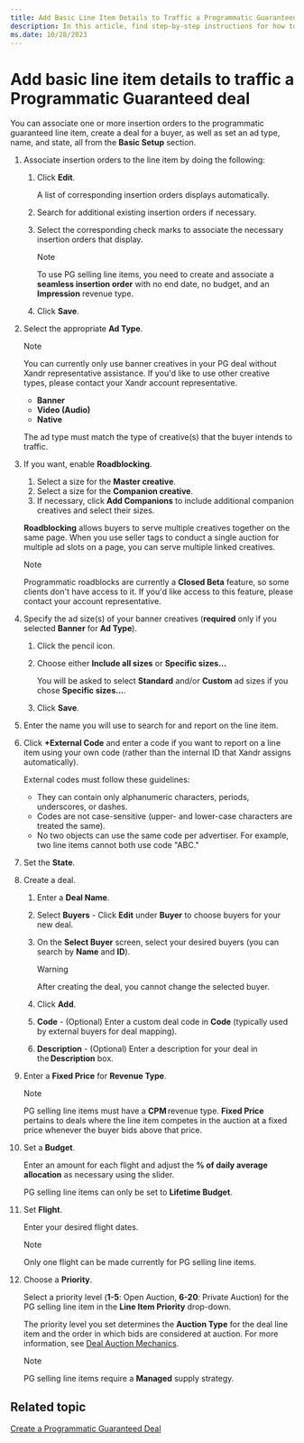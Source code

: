 ```yaml
---
title: Add Basic Line Item Details to Traffic a Programmatic Guaranteed Deal
description: In this article, find step-by-step instructions for how to add basic line item details to a Programmatic Guaranteed deal
ms.date: 10/28/2023
---
```


# Add basic line item details to traffic a Programmatic Guaranteed deal

You can associate one or more insertion orders to the programmatic guaranteed line item, create a deal for a buyer, as well as set an ad type, name, and state, all from the **Basic Setup** section.

1. Associate insertion orders to the line item by doing the following:
    1. Click **Edit**.

        A list of corresponding insertion orders displays automatically.

    1. Search for additional existing insertion orders if necessary.
    1. Select the corresponding check marks to associate the necessary insertion orders that display.

        > [!NOTE]
        > To use PG selling line items, you need to create and associate a **seamless insertion order** with no end date, no budget, and an **Impression** revenue type.

    1. Click **Save**.

1. Select the appropriate **Ad Type**.

    > [!NOTE]
    > You can currently only use banner creatives in your PG deal without Xandr representative assistance. If you'd like to use other creative types, please contact your Xandr account representative.

    - **Banner**
    - **Video (Audio)**
    - **Native**

    The ad type must match the type of creative(s) that the buyer intends to traffic.

1. If you want, enable **Roadblocking**.
    1. Select a size for the **Master creative**.
    1. Select a size for the **Companion creative**.
    1. If necessary, click **Add Companions** to include additional companion creatives and select their sizes.

    **Roadblocking** allows buyers to serve multiple creatives together on the same page. When you use seller tags to conduct a single auction for multiple ad slots on a page, you can serve multiple linked creatives.

    > [!NOTE]
    > Programmatic roadblocks are currently a **Closed Beta** feature, so some clients don't have access to it. If you'd like access to this feature, please contact your account representative.

1. Specify the ad size(s) of your banner creatives (**required** only if you selected **Banner** for **Ad Type**).
    1. Click the pencil icon.
    1. Choose either **Include all sizes** or **Specific sizes...**

        You will be asked to select **Standard** and/or **Custom** ad sizes if you chose **Specific sizes...**.

    1. Click **Save**.

1. Enter the name you will use to search for and report on the line item.

1. Click **+External Code** and enter a code if you want to report on a line item using your own code (rather than the internal ID that Xandr assigns automatically).

    External codes must follow these guidelines:
    - They can contain only alphanumeric characters, periods, underscores, or dashes.
    - Codes are not case-sensitive (upper- and lower-case characters are treated the same).
    - No two objects can use the same code per advertiser. For example, two line items cannot both use code "ABC."

1. Set the **State**.

1. Create a deal.
    1. Enter a **Deal Name**.
    1. Select **Buyers** - Click **Edit** under **Buyer** to choose buyers for your new deal.
    1. On the **Select Buyer** screen, select your desired buyers (you can search by **Name** and **ID**).

        > [!WARNING]
        > After creating the deal, you cannot change the selected buyer.

    1. Click **Add**.
    1. **Code** - (Optional) Enter a custom deal code in **Code** (typically used by external buyers for deal mapping).
    1. **Description** - (Optional) Enter a description for your deal in the **Description** box.

1. Enter a **Fixed Price** for **Revenue Type**.

    > [!NOTE]
    > PG selling line items must have a **CPM** revenue type. **Fixed Price** pertains to deals where the line item competes in the auction at a fixed price whenever the buyer bids above that price.

1. Set a **Budget**.

    Enter an amount for each flight and adjust the **% of daily average allocation** as necessary using the slider.

    PG selling line items can only be set to **Lifetime Budget**.

1. Set **Flight**.

    Enter your desired flight dates.

    > [!NOTE]
    > Only one flight can be made currently for PG selling line items.

1. Choose a **Priority**.

    Select a priority level (**1-5**: Open Auction, **6-20**: Private Auction) for the PG selling line item in the **Line Item Priority** drop-down.

    The priority level you set determines the **Auction Type** for the deal line item and the order in which bids are considered at auction. For more information, see [Deal Auction Mechanics](deal-auction-mechanics.md).

    > [!NOTE]
    > PG selling line items require a **Managed** supply strategy.

## Related topic

[Create a Programmatic Guaranteed Deal](create-a-programmatic-guaranteed-selling-line-item.md)
